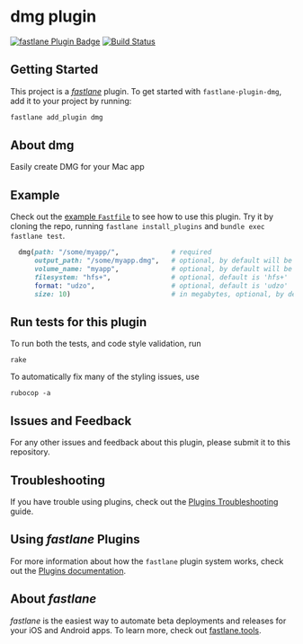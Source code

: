 # dmg plugin

[![fastlane Plugin Badge](https://rawcdn.githack.com/fastlane/fastlane/master/fastlane/assets/plugin-badge.svg)](https://rubygems.org/gems/fastlane-plugin-dmg)
[![Build Status](https://travis-ci.org/advoryanskiy/fastlane-plugin-dmg.svg?branch=master)](https://travis-ci.org/advoryanskiy/fastlane-plugin-dmg)

## Getting Started

This project is a [_fastlane_](https://github.com/fastlane/fastlane) plugin. To get started with `fastlane-plugin-dmg`, add it to your project by running:

```bash
fastlane add_plugin dmg
```

## About dmg

Easily create DMG for your Mac app

## Example

Check out the [example `Fastfile`](fastlane/Fastfile) to see how to use this plugin. Try it by cloning the repo, running `fastlane install_plugins` and `bundle exec fastlane test`.

```ruby
  dmg(path: "/some/myapp/",             # required
      output_path: "/some/myapp.dmg",   # optional, by default will be at the same location as 'myapp' folder
      volume_name: "myapp",             # optional, by default will be the same as input folder name
      filesystem: "hfs+",               # optional, default is 'hfs+'
      format: "udzo",                   # optional, default is 'udzo'
      size: 10)                         # in megabytes, optional, by default will be calculated as input folder size + 10%
```

## Run tests for this plugin

To run both the tests, and code style validation, run

```
rake
```

To automatically fix many of the styling issues, use
```
rubocop -a
```

## Issues and Feedback

For any other issues and feedback about this plugin, please submit it to this repository.

## Troubleshooting

If you have trouble using plugins, check out the [Plugins Troubleshooting](https://docs.fastlane.tools/plugins/plugins-troubleshooting/) guide.

## Using _fastlane_ Plugins

For more information about how the `fastlane` plugin system works, check out the [Plugins documentation](https://docs.fastlane.tools/plugins/create-plugin/).

## About _fastlane_

_fastlane_ is the easiest way to automate beta deployments and releases for your iOS and Android apps. To learn more, check out [fastlane.tools](https://fastlane.tools).
